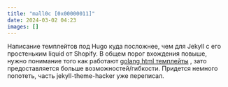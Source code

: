 ```yaml
---
title: "mall0c [0x00000011]"
date: 2024-03-02 04:23
images: []
---
```


Написание темплейтов под Hugo куда посложнее, чем для Jekyll с его простеньким liquid от Shopify. В общем порог вхождения повыше, нужно понимание того как работают <a href="https://pkg.go.dev/html/template">golang html темплейты</a> , зато предоставляется больше возможностей/гибкости. Придется немного попотеть, часть jekyll-theme-hacker уже переписал.  
